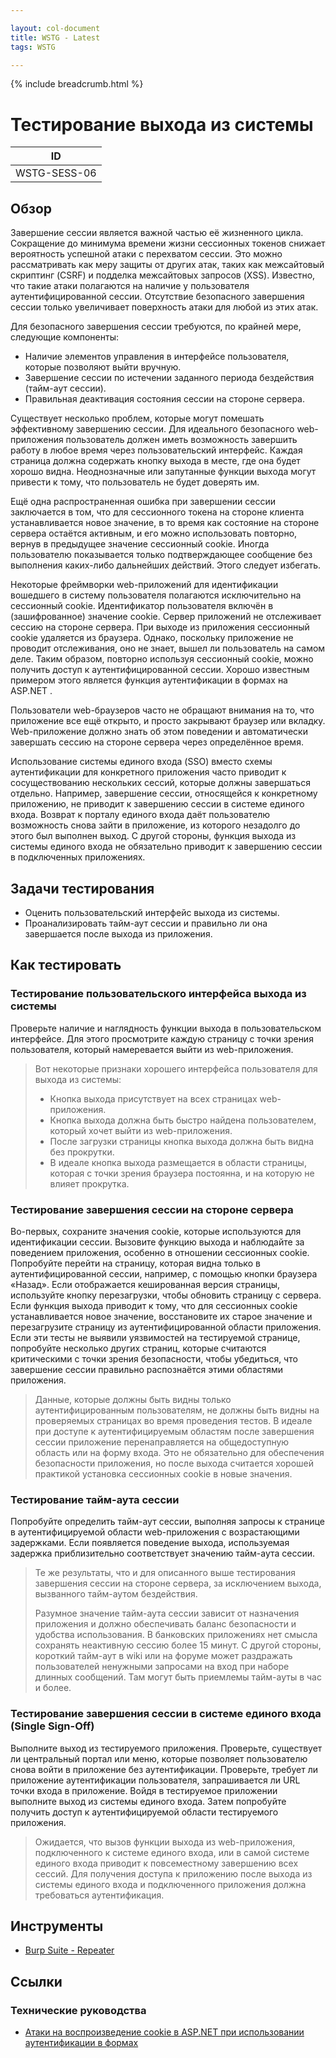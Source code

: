 ```yaml
---

layout: col-document
title: WSTG - Latest
tags: WSTG

---
```


{% include breadcrumb.html %}
# Тестирование выхода из системы

|ID          |
|------------|
|WSTG-SESS-06|

## Обзор

Завершение сессии является важной частью её жизненного цикла. Сокращение до минимума времени жизни сессионных токенов снижает вероятность успешной атаки с перехватом сессии. Это можно рассматривать как меру защиты от других атак, таких как межсайтовый скриптинг (CSRF) и подделка межсайтовых запросов (XSS). Известно, что такие атаки полагаются на наличие у пользователя аутентифицированной сессии. Отсутствие безопасного завершения сессии только увеличивает поверхность атаки для любой из этих атак.

Для безопасного завершения сессии требуются, по крайней мере, следующие компоненты:

- Наличие элементов управления в интерфейсе пользователя, которые позволяют выйти вручную.
- Завершение сессии по истечении заданного периода бездействия (тайм-аут сессии).
- Правильная деактивация состояния сессии на стороне сервера.

Существует несколько проблем, которые могут помешать эффективному завершению сессии. Для идеального безопасного web-приложения пользователь должен иметь возможность завершить работу в любое время через пользовательский интерфейс. Каждая страница должна содержать кнопку выхода в месте, где она будет хорошо видна. Неоднозначные или запутанные функции выхода могут привести к тому, что пользователь не будет доверять им.

Ещё одна распространенная ошибка при завершении сессии заключается в том, что для сессионного токена на стороне клиента устанавливается новое значение, в то время как состояние на стороне сервера остаётся активным, и его можно использовать повторно, вернув в предыдущее значение сессионный cookie. Иногда пользователю показывается только подтверждающее сообщение без выполнения каких-либо дальнейших действий. Этого следует избегать.

Некоторые фреймворки web-приложений для идентификации вошедшего в систему пользователя полагаются исключительно на сессионный cookie. Идентификатор пользователя включён в (зашифрованное) значение cookie. Сервер приложений не отслеживает сессию на стороне сервера. При выходе из приложения сессионный cookie удаляется из браузера. Однако, поскольку приложение не проводит отслеживания, оно не знает, вышел ли пользователь на самом деле. Таким образом, повторно используя сессионный cookie, можно получить доступ к аутентифицированной сессии. Хорошо известным примером этого является функция аутентификации в формах на ASP.NET .

Пользователи web-браузеров часто не обращают внимания на то, что приложение все ещё открыто, и просто закрывают браузер или вкладку. Web-приложение должно знать об этом поведении и автоматически завершать сессию на стороне сервера через определённое время.

Использование системы единого входа (SSO) вместо схемы аутентификации для конкретного приложения часто приводит к сосуществованию нескольких сессий, которые должны завершаться отдельно. Например, завершение сессии, относящейся к конкретному приложению, не приводит к завершению сессии в системе единого входа. Возврат к порталу единого входа даёт пользователю возможность снова зайти в приложение, из которого незадолго до этого был выполнен выход. С другой стороны, функция выхода из системы единого входа не обязательно приводит к завершению сессии в подключенных приложениях.

## Задачи тестирования

- Оценить пользовательский интерфейс выхода из системы.
- Проанализировать тайм-аут сессии и правильно ли она завершается после выхода из приложения.

## Как тестировать

### Тестирование пользовательского интерфейса выхода из системы

Проверьте наличие и наглядность функции выхода в пользовательском интерфейсе. Для этого просмотрите каждую страницу с точки зрения пользователя, который намеревается выйти из web-приложения.

> Вот некоторые признаки хорошего интерфейса пользователя для выхода из системы:
>
> - Кнопка выхода присутствует на всех страницах web-приложения.
> - Кнопка выхода должна быть быстро найдена пользователем, который хочет выйти из web-приложения.
> - После загрузки страницы кнопка выхода должна быть видна без прокрутки.
> - В идеале кнопка выхода размещается в области страницы, которая с точки зрения браузера постоянна, и на которую не влияет прокрутка.

### Тестирование завершения сессии на стороне сервера

Во-первых, сохраните значения cookie, которые используются для идентификации сессии. Вызовите функцию выхода и наблюдайте за поведением приложения, особенно в отношении сессионных cookie. Попробуйте перейти на страницу, которая видна только в аутентифицированной сессии, например, с помощью кнопки браузера «Назад». Если отображается кешированная версия страницы, используйте кнопку перезагрузки, чтобы обновить страницу с сервера. Если функция выхода приводит к тому, что для сессионных cookie устанавливается новое значение, восстановите их старое значение и перезагрузите страницу из аутентифицированной области приложения. Если эти тесты не выявили уязвимостей на тестируемой странице, попробуйте несколько других страниц, которые считаются критическими с точки зрения безопасности, чтобы убедиться, что завершение сессии правильно распознаётся этими областями приложения.

> Данные, которые должны быть видны только аутентифицированным пользователям, не должны быть видны на проверяемых страницах во время проведения тестов. В идеале при доступе к аутентифицируемым областям после завершения сессии приложение перенаправляется на общедоступную область или на форму входа. Это не обязательно для обеспечения безопасности приложения, но после выхода считается хорошей практикой установка сессионных cookie в новые значения.

### Тестирование тайм-аута сессии

Попробуйте определить тайм-аут сессии, выполняя запросы к странице в аутентифицируемой области web-приложения с возрастающими задержками. Если появляется поведение выхода, используемая задержка приблизительно соответствует значению тайм-аута сессии.

> Те же результаты, что и для описанного выше тестирования завершения сессии на стороне сервера, за исключением выхода, вызванного тайм-аутом бездействия.
>
> Разумное значение тайм-аута сессии зависит от назначения приложения и должно обеспечивать баланс безопасности и удобства использования. В банковских приложениях нет смысла сохранять неактивную сессию более 15 минут. С другой стороны, короткий тайм-аут в wiki или на форуме может раздражать пользователей ненужными запросами на вход при наборе длинных сообщений. Там могут быть приемлемы тайм-ауты в час и более.

### Тестирование завершения сессии в системе единого входа (Single Sign-Off)

Выполните выход из тестируемого приложения. Проверьте, существует ли центральный портал или меню, которые позволяет пользователю снова войти в приложение без аутентификации. Проверьте, требует ли приложение аутентификации пользователя, запрашивается ли URL точки входа в приложение. Войдя в тестируемое приложении выполните выход из системы единого входа. Затем попробуйте получить доступ к аутентифицируемой области тестируемого приложения.

> Ожидается, что вызов функции выхода из web-приложения, подключенного к системе единого входа, или в самой системе единого входа приводит к повсеместному завершению всех сессий. Для получения доступа к приложению после выхода из системы единого входа и подключенного приложения должна требоваться аутентификация.

## Инструменты

- [Burp Suite - Repeater](https://portswigger.net/burp/documentation/desktop/tools/repeater)

## Ссылки

### Технические руководства

- [Атаки на воспроизведение cookie в ASP.NET при использовании аутентификации в формах](https://www.vanstechelman.eu/content/cookie-replay-attacks-in-aspnet-when-using-forms-authentication)
